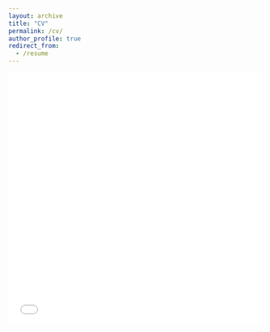 ```yaml
---
layout: archive
title: "CV"
permalink: /cv/
author_profile: true
redirect_from:
  - /resume
---
```

<iframe src="/files/cv_enbis.pdf" width="100%" height="500" frameborder="no" border="0" marginwidth="0" marginheight="0"></iframe>
